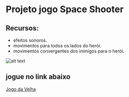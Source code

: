 # Projeto jogo Space Shooter

## Recursos:

* efeitos sonoros.
* movimentos para todos os lados do herói.
* movimentos convergentes dos inimigos para o herói.

![alt text](https://github.com/alissonrangel/DIO-jogo-space-shooter/blob/main/images/velha.png?raw=true)

## jogue no link abaixo

[Jogo da Velha](https://www.jogos.alissonescorcio.life/DIO-jogo-space-shooter/index.html "Jogo da Velha")